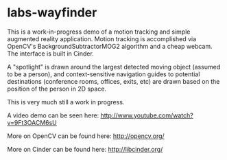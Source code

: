 labs-wayfinder
==============
This is a work-in-progress demo of a motion tracking and simple augmented reality application. Motion tracking is accomplished via OpenCV's BackgroundSubtractorMOG2 algorithm and a cheap webcam. The interface is built in Cinder.

A "spotlight" is drawn around the largest detected moving object (assumed to be a person), and context-sensitive navigation guides to potential destinations (conference rooms, offices, exits, etc) are drawn based on the position of the person in 2D space.

This is very much still a work in progress.

A video demo can be seen here: http://www.youtube.com/watch?v=9Ft3OACM6sU

More on OpenCV can be found here: http://opencv.org/

More on Cinder can be found here: http://libcinder.org/
